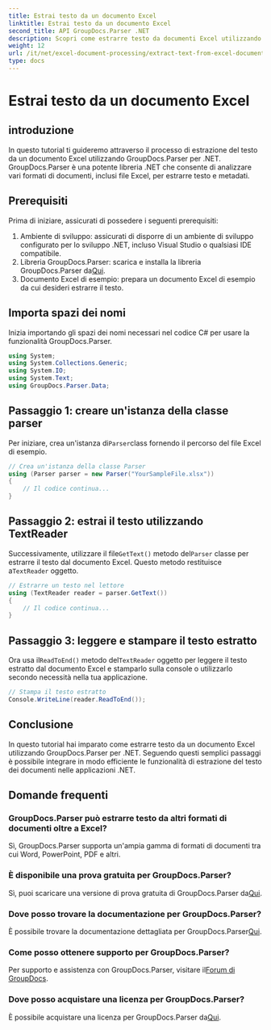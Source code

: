 ```yaml
---
title: Estrai testo da un documento Excel
linktitle: Estrai testo da un documento Excel
second_title: API GroupDocs.Parser .NET
description: Scopri come estrarre testo da documenti Excel utilizzando GroupDocs.Parser per .NET in semplici passaggi.
weight: 12
url: /it/net/excel-document-processing/extract-text-from-excel-document/
type: docs
---
```

# Estrai testo da un documento Excel

## introduzione
In questo tutorial ti guideremo attraverso il processo di estrazione del testo da un documento Excel utilizzando GroupDocs.Parser per .NET. GroupDocs.Parser è una potente libreria .NET che consente di analizzare vari formati di documenti, inclusi file Excel, per estrarre testo e metadati.
## Prerequisiti
Prima di iniziare, assicurati di possedere i seguenti prerequisiti:
1. Ambiente di sviluppo: assicurati di disporre di un ambiente di sviluppo configurato per lo sviluppo .NET, incluso Visual Studio o qualsiasi IDE compatibile.
2.  Libreria GroupDocs.Parser: scarica e installa la libreria GroupDocs.Parser da[Qui](https://releases.groupdocs.com/parser/net/).
3. Documento Excel di esempio: prepara un documento Excel di esempio da cui desideri estrarre il testo.

## Importa spazi dei nomi
Inizia importando gli spazi dei nomi necessari nel codice C# per usare la funzionalità GroupDocs.Parser.
```csharp
using System;
using System.Collections.Generic;
using System.IO;
using System.Text;
using GroupDocs.Parser.Data;
```
## Passaggio 1: creare un'istanza della classe parser
 Per iniziare, crea un'istanza di`Parser`class fornendo il percorso del file Excel di esempio.
```csharp
// Crea un'istanza della classe Parser
using (Parser parser = new Parser("YourSampleFile.xlsx"))
{
    // Il codice continua...
}
```
## Passaggio 2: estrai il testo utilizzando TextReader
 Successivamente, utilizzare il file`GetText()` metodo del`Parser` classe per estrarre il testo dal documento Excel. Questo metodo restituisce a`TextReader` oggetto.
```csharp
// Estrarre un testo nel lettore
using (TextReader reader = parser.GetText())
{
    // Il codice continua...
}
```
## Passaggio 3: leggere e stampare il testo estratto
 Ora usa il`ReadToEnd()` metodo del`TextReader` oggetto per leggere il testo estratto dal documento Excel e stamparlo sulla console o utilizzarlo secondo necessità nella tua applicazione.
```csharp
// Stampa il testo estratto
Console.WriteLine(reader.ReadToEnd());
```

## Conclusione
In questo tutorial hai imparato come estrarre testo da un documento Excel utilizzando GroupDocs.Parser per .NET. Seguendo questi semplici passaggi è possibile integrare in modo efficiente le funzionalità di estrazione del testo dei documenti nelle applicazioni .NET.

## Domande frequenti
### GroupDocs.Parser può estrarre testo da altri formati di documenti oltre a Excel?
Sì, GroupDocs.Parser supporta un'ampia gamma di formati di documenti tra cui Word, PowerPoint, PDF e altri.
### È disponibile una prova gratuita per GroupDocs.Parser?
 Sì, puoi scaricare una versione di prova gratuita di GroupDocs.Parser da[Qui](https://releases.groupdocs.com/).
### Dove posso trovare la documentazione per GroupDocs.Parser?
 È possibile trovare la documentazione dettagliata per GroupDocs.Parser[Qui](https://tutorials.groupdocs.com/parser/net/).
### Come posso ottenere supporto per GroupDocs.Parser?
Per supporto e assistenza con GroupDocs.Parser, visitare il[Forum di GroupDocs](https://forum.groupdocs.com/c/parser/17).
### Dove posso acquistare una licenza per GroupDocs.Parser?
 È possibile acquistare una licenza per GroupDocs.Parser da[Qui](https://purchase.groupdocs.com/buy).